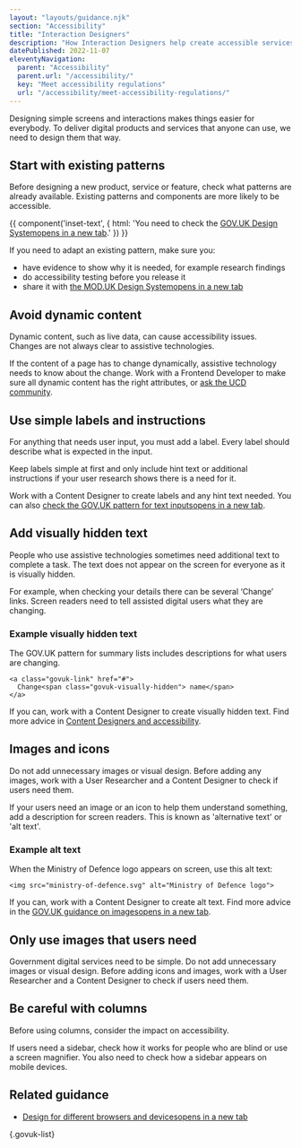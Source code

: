 ```yaml
---
layout: "layouts/guidance.njk"
section: "Accessibility"
title: "Interaction Designers"
description: "How Interaction Designers help create accessible services in Defence. Use existing patterns, things to add and things to avoid."
datePublished: 2022-11-07
eleventyNavigation:
  parent: "Accessibility"
  parent.url: "/accessibility/"
  key: "Meet accessibility regulations"
  url: "/accessibility/meet-accessibility-regulations/"
---
```


Designing simple screens and interactions makes things easier for everybody. To deliver digital products and services that anyone can use, we need to design them that way.

## Start with existing patterns

Before designing a new product, service or feature, check what patterns are already available. Existing patterns and components are more likely to be accessible.

{{ component('inset-text', {
  html: 'You need to check the <a href="https://design-system.service.gov.uk/" target="_blank">GOV.UK Design System<span class="govuk-visually-hidden">opens in a new tab</span></a>.'
}) }}

If you need to adapt an existing pattern, make sure you:

- have evidence to show why it is needed, for example research findings
- do accessibility testing before you release it
- share it with <a href="https://design-system.service.mod.gov.uk/" target="_blank">the MOD.UK Design System<span class="govuk-visually-hidden">opens in a new tab</span></a>

## Avoid dynamic content

Dynamic content, such as live data, can cause accessibility issues. Changes are not always clear to assistive technologies.

If the content of a page has to change dynamically, assistive technology needs to know about the change. Work with a Frontend Developer to make sure all dynamic content has the right attributes, or [ask the UCD community](/your-community/user-centred-design/).

## Use simple labels and instructions

For anything that needs user input, you must add a label. Every label should describe what is expected in the input.

Keep labels simple at first and only include hint text or additional instructions if your user research shows there is a need for it.

Work with a Content Designer to create labels and any hint text needed. You can also <a href="https://design-system.service.gov.uk/components/text-input/" target="_blank">check the GOV.UK pattern for text inputs<span class="govuk-visually-hidden">opens in a new tab</span></a>.

## Add visually hidden text

People who use assistive technologies sometimes need additional text to complete a task. The text does not appear on the screen for everyone as it is visually hidden.

For example, when checking your details there can be several ‘Change’ links. Screen readers need to tell assisted digital users what they are changing. 

### Example visually hidden text 
The GOV.UK pattern for summary lists includes descriptions for what users are changing.

    <a class="govuk-link" href="#">
      Change<span class="govuk-visually-hidden"> name</span>
    </a>
 
If you can, work with a Content Designer to create visually hidden text. Find more advice in [Content Designers and accessibility](/accessibility/meet-accessibility-regulations/content-designers/). 

## Images and icons 

Do not add unnecessary images or visual design. Before adding any images, work with a User Researcher and a Content Designer to check if users need them.

If your users need an image or an icon to help them understand something, add a description for screen readers. This is known as 'alternative text' or 'alt text'. 

### Example alt text 

When the Ministry of Defence logo appears on screen, use this alt text:
 
    <img src="ministry-of-defence.svg" alt="Ministry of Defence logo">
 
If you can, work with a Content Designer to create alt text. Find more advice in the <a href="https://design-system.service.gov.uk/styles/images/" target="_blank">GOV.UK guidance on images<span class="govuk-visually-hidden">opens in a new tab</span></a>.


## Only use images that users need

Government digital services need to be simple. Do not add unnecessary images or visual design. Before adding icons and images, work with a User Researcher and a Content Designer to check if users need them.

## Be careful with columns

Before using columns, consider the impact on accessibility.

If users need a sidebar, check how it works for people who are blind or use a screen magnifier. You also need to check how a sidebar appears on mobile devices.

## Related guidance

- <a href="https://www.gov.uk/service-manual/technology/designing-for-different-browsers-and-devices/" target="_blank">Design for different browsers and devices<span class="govuk-visually-hidden">opens in a new tab</span></a>

{.govuk-list}
